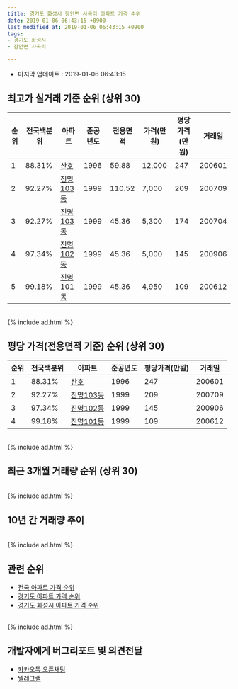 ```yaml
---
title: 경기도 화성시 장안면 사곡리 아파트 가격 순위
date: 2019-01-06 06:43:15 +0900
last_modified_at: 2019-01-06 06:43:15 +0900
tags:
- 경기도 화성시
- 장안면 사곡리

---
```


* 마지막 업데이트 : 2019-01-06 06:43:15

## 최고가 실거래 기준 순위 (상위 30)


|순위|전국백분위|아파트|준공년도|전용면적|가격(만원)|평당가격(만원)|거래일|
|---|---|---|---|---|---|---|---|
|1|88.31%|[산호](https://search.naver.com/search.naver?query=%EA%B2%BD%EA%B8%B0%EB%8F%84+%ED%99%94%EC%84%B1%EC%8B%9C+%EC%9E%A5%EC%95%88%EB%A9%B4+%EC%82%AC%EA%B3%A1%EB%A6%AC+%EC%82%B0%ED%98%B8)|1996|59.88|12,000|247|200601|
|2|92.27%|[진명103동](https://search.naver.com/search.naver?query=%EA%B2%BD%EA%B8%B0%EB%8F%84+%ED%99%94%EC%84%B1%EC%8B%9C+%EC%9E%A5%EC%95%88%EB%A9%B4+%EC%82%AC%EA%B3%A1%EB%A6%AC+%EC%A7%84%EB%AA%85103%EB%8F%99)|1999|110.52|7,000|209|200709|
|3|92.27%|[진명103동](https://search.naver.com/search.naver?query=%EA%B2%BD%EA%B8%B0%EB%8F%84+%ED%99%94%EC%84%B1%EC%8B%9C+%EC%9E%A5%EC%95%88%EB%A9%B4+%EC%82%AC%EA%B3%A1%EB%A6%AC+%EC%A7%84%EB%AA%85103%EB%8F%99)|1999|45.36|5,300|174|200704|
|4|97.34%|[진명102동](https://search.naver.com/search.naver?query=%EA%B2%BD%EA%B8%B0%EB%8F%84+%ED%99%94%EC%84%B1%EC%8B%9C+%EC%9E%A5%EC%95%88%EB%A9%B4+%EC%82%AC%EA%B3%A1%EB%A6%AC+%EC%A7%84%EB%AA%85102%EB%8F%99)|1999|45.36|5,000|145|200906|
|5|99.18%|[진명101동](https://search.naver.com/search.naver?query=%EA%B2%BD%EA%B8%B0%EB%8F%84+%ED%99%94%EC%84%B1%EC%8B%9C+%EC%9E%A5%EC%95%88%EB%A9%B4+%EC%82%AC%EA%B3%A1%EB%A6%AC+%EC%A7%84%EB%AA%85101%EB%8F%99)|1999|45.36|4,950|109|200612|


<br>
{% include ad.html %}
<br>

## 평당 가격(전용면적 기준) 순위 (상위 30)


|순위|전국백분위|아파트|준공년도|평당가격(만원)|거래일|
|---|---|---|---|---|---|
|1|88.31%|[산호](https://search.naver.com/search.naver?query=%EA%B2%BD%EA%B8%B0%EB%8F%84+%ED%99%94%EC%84%B1%EC%8B%9C+%EC%9E%A5%EC%95%88%EB%A9%B4+%EC%82%AC%EA%B3%A1%EB%A6%AC+%EC%82%B0%ED%98%B8)|1996|247|200601|
|2|92.27%|[진명103동](https://search.naver.com/search.naver?query=%EA%B2%BD%EA%B8%B0%EB%8F%84+%ED%99%94%EC%84%B1%EC%8B%9C+%EC%9E%A5%EC%95%88%EB%A9%B4+%EC%82%AC%EA%B3%A1%EB%A6%AC+%EC%A7%84%EB%AA%85103%EB%8F%99)|1999|209|200709|
|3|97.34%|[진명102동](https://search.naver.com/search.naver?query=%EA%B2%BD%EA%B8%B0%EB%8F%84+%ED%99%94%EC%84%B1%EC%8B%9C+%EC%9E%A5%EC%95%88%EB%A9%B4+%EC%82%AC%EA%B3%A1%EB%A6%AC+%EC%A7%84%EB%AA%85102%EB%8F%99)|1999|145|200906|
|4|99.18%|[진명101동](https://search.naver.com/search.naver?query=%EA%B2%BD%EA%B8%B0%EB%8F%84+%ED%99%94%EC%84%B1%EC%8B%9C+%EC%9E%A5%EC%95%88%EB%A9%B4+%EC%82%AC%EA%B3%A1%EB%A6%AC+%EC%A7%84%EB%AA%85101%EB%8F%99)|1999|109|200612|


<br>
{% include ad.html %}
<br>

## 최근 3개월 거래량 순위 (상위 30)


<div style="width:100%;">
    <canvas id="deal_count_ranking" height="250"></canvas>
</div>


<script>
new Chart(document.getElementById("deal_count_ranking"), {
    type: 'horizontalBar',
    data: {
        labels: ['산호'],
        datasets: [{
            label: '실거래 수',
            data: [3],
            borderColor: "rgba(255, 0, 128, 1)",
            backgroundColor: "rgba(255, 0, 128, 0.5)",
            fill: false,
        }]
    },
    options: {
        responsive: true,
        title: {
            display: true,
            text: '최근 3개월 거래량 순위'
        },
        tooltips: {
            mode: 'index',
            intersect: false,
            callbacks: {
                title: function(tooltipItems, data) {
                    return "실거래 수:";
                },
                label: function(tooltipItem, data) {
                    return data.labels[tooltipItem.index] + ": " + tooltipItem.xLabel;
                }
            }
        },
        hover: {
            mode: 'nearest',
            intersect: true
        },
        scales: {
            xAxes: [{
                display: true,
                scaleLabel: {
                    display: true,
                    labelString: '실거래 수'
                },
                ticks: {
                    suggestedMin: 0,
                }
            }],
            yAxes: [{
                display: true,
                ticks: {
                    autoSkip: false,
                    callback: function(value, index, values) {
                        if (value.length > 15)
                            return value.substr(0, 13) + "...";
                        else
                            return value;
                    }
                },
                scaleLabel: {
                    display: false,
                }
            }]
        }
    }
});

</script>


<br>
{% include ad.html %}
<br>

## 10년 간 거래량 추이


<div style="width:100%;">
    <canvas id="deal_progress" height="250"></canvas>
</div>

<script>
new Chart(document.getElementById("deal_progress"), {
    type: 'line',
    data: {
        labels: ['200901','200902','200903','200904','200905','200906','200907','200908','200909','200910','200911','200912','201001','201002','201003','201004','201005','201006','201007','201008','201009','201010','201011','201012','201101','201102','201103','201104','201105','201106','201107','201108','201109','201110','201111','201112','201201','201202','201203','201204','201205','201206','201207','201208','201209','201210','201211','201212','201301','201302','201303','201304','201305','201306','201307','201308','201309','201310','201311','201312','201401','201402','201403','201404','201405','201406','201407','201408','201409','201410','201411','201412','201501','201502','201503','201504','201505','201506','201507','201508','201509','201510','201511','201512','201601','201602','201603','201604','201605','201606','201607','201608','201609','201610','201611','201612','201701','201702','201703','201704','201705','201706','201707','201708','201709','201710','201711','201712','201801','201802','201803','201804','201805','201806','201807','201808','201809','201810','201811','201812','201901'],
        datasets: [{
            label: '실거래 수',
            pointRadius: 1,
            data: [0, 1, 0, 3, 3, 2, 4, 2, 6, 1, 0, 2, 6, 2, 5, 7, 2, 1, 0, 1, 5, 2, 4, 2, 6, 4, 4, 9, 5, 4, 2, 6, 3, 6, 3, 2, 3, 4, 3, 6, 1, 6, 0, 3, 0, 3, 4, 4, 4, 2, 3, 2, 1, 0, 4, 2, 6, 4, 4, 3, 3, 3, 2, 5, 10, 2, 5, 3, 6, 4, 6, 3, 2, 2, 4, 5, 5, 1, 5, 2, 1, 8, 2, 1, 4, 5, 8, 5, 5, 2, 5, 6, 4, 5, 1, 1, 1, 4, 7, 2, 3, 6, 3, 2, 2, 1, 2, 3, 0, 1, 3, 3, 2, 3, 2, 2, 2, 1, 3, 0, 0],
            borderColor: "rgba(255, 201, 14, 1)",
            backgroundColor: "rgba(255, 201, 14, 0.5)",
            fill: true,
        }]
    },
    options: {
        responsive: true,
        title: {
            display: true,
            text: '10년간 거래량 추이'
        },
        tooltips: {
            mode: 'index',
            intersect: false,
        },
        hover: {
            mode: 'nearest',
            intersect: true
        },
        scales: {
            xAxes: [{
                display: true,
                scaleLabel: {
                    display: true,
                    labelString: '년/월'
                }
            }],
            yAxes: [{
                display: true,
                ticks: {
                    suggestedMin: 0,
                },
                scaleLabel: {
                    display: true,
                    labelString: '실거래 수'
                }
            }]
        }
    }
});

</script>


<br>
{% include ad.html %}
<br>

## 관련 순위

- [전국 아파트 가격 순위](https://inasie.github.io/apt-ranking/전국)
- [경기도 아파트 가격 순위](https://inasie.github.io/apt-ranking/경기도)
- [경기도 화성시 아파트 가격 순위](https://inasie.github.io/apt-ranking/경기도-화성시)


<br>
{% include ad.html %}
<br>

## 개발자에게 버그리포트 및 의견전달

- [카카오톡 오픈채팅](https://open.kakao.com/o/gLJUAP4)
- [텔레그램](https://t.me/inasie)

